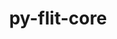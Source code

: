 ---
title: "py-flit-core"
layout: cache
categories: [package, develop-2024-03-03]
meta: {"versions": ["3.9.0"], "compilers": ["apple-clang@=15.0.0", "cce@=15.0.1", "gcc@=11.1.0", "gcc@=11.4.0", "gcc@=12.3.0", "gcc@=7.3.1", "gcc@=7.5.0", "gcc@=9.4.0", "oneapi@=2024.0.0"], "oss": ["amzn2", "rhel8", "ubuntu18.04", "ubuntu20.04", "ubuntu22.04", "ventura"], "platforms": ["darwin", "linux"], "targets": ["aarch64", "neoverse_n1", "neoverse_v1", "neoverse_v2", "ppc64le", "x86_64_v3", "zen4"], "stacks": ["aws-isc", "aws-isc-aarch64", "data-vis-sdk", "developer-tools", "e4s", "e4s-cray-rhel", "e4s-neoverse-v2", "e4s-neoverse_v1", "e4s-oneapi", "e4s-power", "e4s-rocm-external", "ml-darwin-aarch64-mps", "ml-linux-x86_64-cpu", "ml-linux-x86_64-cuda", "ml-linux-x86_64-rocm", "radiuss", "root", "tutorial"], "num_specs": 21, "num_specs_by_stack": {"ml-darwin-aarch64-mps": 2, "root": 21, "aws-isc-aarch64": 2, "aws-isc": 1, "e4s-cray-rhel": 2, "developer-tools": 1, "radiuss": 2, "e4s-power": 1, "data-vis-sdk": 2, "e4s-neoverse_v1": 1, "e4s-neoverse-v2": 1, "e4s": 2, "ml-linux-x86_64-rocm": 2, "ml-linux-x86_64-cuda": 2, "ml-linux-x86_64-cpu": 2, "e4s-rocm-external": 1, "tutorial": 1, "e4s-oneapi": 1}}
spec_details: [{"hash": "34ip24h6xt6owkwqzg7ost5wiyjnik4r", "compiler": "apple-clang@=15.0.0", "versions": ["3.9.0"], "os": "ventura", "platform": "darwin", "target": "aarch64", "variants": ["build_system=python_pip"], "stacks": ["ml-darwin-aarch64-mps", "root"], "size": "-", "tarball": "https://binaries.spack.io/develop-2024-03-03/build_cache/darwin-ventura-aarch64/apple-clang-15.0.0/py-flit-core-3.9.0/darwin-ventura-aarch64-apple-clang-15.0.0-py-flit-core-3.9.0-34ip24h6xt6owkwqzg7ost5wiyjnik4r.spack"}, {"hash": "qcc2k52v2u6eo7vvfshg2q4uj2sxbj65", "compiler": "apple-clang@=15.0.0", "versions": ["3.9.0"], "os": "ventura", "platform": "darwin", "target": "aarch64", "variants": ["build_system=python_pip"], "stacks": ["ml-darwin-aarch64-mps", "root"], "size": "-", "tarball": "https://binaries.spack.io/develop-2024-03-03/build_cache/darwin-ventura-aarch64/apple-clang-15.0.0/py-flit-core-3.9.0/darwin-ventura-aarch64-apple-clang-15.0.0-py-flit-core-3.9.0-qcc2k52v2u6eo7vvfshg2q4uj2sxbj65.spack"}, {"hash": "qiu5qdx4tzvcrdtgwwdgpmivxo4v4gmf", "compiler": "gcc@=7.3.1", "versions": ["3.9.0"], "os": "amzn2", "platform": "linux", "target": "aarch64", "variants": ["build_system=python_pip"], "stacks": ["root", "aws-isc-aarch64"], "size": "-", "tarball": "https://binaries.spack.io/develop-2024-03-03/build_cache/linux-amzn2-aarch64/gcc-7.3.1/py-flit-core-3.9.0/linux-amzn2-aarch64-gcc-7.3.1-py-flit-core-3.9.0-qiu5qdx4tzvcrdtgwwdgpmivxo4v4gmf.spack"}, {"hash": "62xotqgzyulmobfyykmzz4mdsx6gfwp7", "compiler": "gcc@=7.3.1", "versions": ["3.9.0"], "os": "amzn2", "platform": "linux", "target": "neoverse_n1", "variants": ["build_system=python_pip"], "stacks": ["root", "aws-isc-aarch64"], "size": "-", "tarball": "https://binaries.spack.io/develop-2024-03-03/build_cache/linux-amzn2-neoverse_n1/gcc-7.3.1/py-flit-core-3.9.0/linux-amzn2-neoverse_n1-gcc-7.3.1-py-flit-core-3.9.0-62xotqgzyulmobfyykmzz4mdsx6gfwp7.spack"}, {"hash": "csfqk5ufwfwrxuxu6ennldoq42ismr5y", "compiler": "gcc@=7.3.1", "versions": ["3.9.0"], "os": "amzn2", "platform": "linux", "target": "x86_64_v3", "variants": ["build_system=python_pip"], "stacks": ["aws-isc", "root"], "size": "-", "tarball": "https://binaries.spack.io/develop-2024-03-03/build_cache/linux-amzn2-x86_64_v3/gcc-7.3.1/py-flit-core-3.9.0/linux-amzn2-x86_64_v3-gcc-7.3.1-py-flit-core-3.9.0-csfqk5ufwfwrxuxu6ennldoq42ismr5y.spack"}, {"hash": "ntsj5ci3lu7izm47hgjwr2aju34aeyoe", "compiler": "cce@=15.0.1", "versions": ["3.9.0"], "os": "rhel8", "platform": "linux", "target": "zen4", "variants": ["build_system=python_pip"], "stacks": ["root", "e4s-cray-rhel"], "size": "-", "tarball": "https://binaries.spack.io/develop-2024-03-03/build_cache/linux-rhel8-zen4/cce-15.0.1/py-flit-core-3.9.0/linux-rhel8-zen4-cce-15.0.1-py-flit-core-3.9.0-ntsj5ci3lu7izm47hgjwr2aju34aeyoe.spack"}, {"hash": "v52p7qho24kqrwgp4g4tzu4w3anlgih2", "compiler": "cce@=15.0.1", "versions": ["3.9.0"], "os": "rhel8", "platform": "linux", "target": "zen4", "variants": ["build_system=python_pip"], "stacks": ["root", "e4s-cray-rhel"], "size": "-", "tarball": "https://binaries.spack.io/develop-2024-03-03/build_cache/linux-rhel8-zen4/cce-15.0.1/py-flit-core-3.9.0/linux-rhel8-zen4-cce-15.0.1-py-flit-core-3.9.0-v52p7qho24kqrwgp4g4tzu4w3anlgih2.spack"}, {"hash": "lorteqnyb5d3mix7xpf34e7nre2dayie", "compiler": "gcc@=7.5.0", "versions": ["3.9.0"], "os": "ubuntu18.04", "platform": "linux", "target": "x86_64_v3", "variants": ["build_system=python_pip"], "stacks": ["root", "developer-tools"], "size": "-", "tarball": "https://binaries.spack.io/develop-2024-03-03/build_cache/linux-ubuntu18.04-x86_64_v3/gcc-7.5.0/py-flit-core-3.9.0/linux-ubuntu18.04-x86_64_v3-gcc-7.5.0-py-flit-core-3.9.0-lorteqnyb5d3mix7xpf34e7nre2dayie.spack"}, {"hash": "dbjwycba5orhgvp7dspcdopezlg7nfdi", "compiler": "gcc@=7.5.0", "versions": ["3.9.0"], "os": "ubuntu18.04", "platform": "linux", "target": "x86_64_v3", "variants": ["build_system=python_pip"], "stacks": ["root", "radiuss"], "size": "-", "tarball": "https://binaries.spack.io/develop-2024-03-03/build_cache/linux-ubuntu18.04-x86_64_v3/gcc-7.5.0/py-flit-core-3.9.0/linux-ubuntu18.04-x86_64_v3-gcc-7.5.0-py-flit-core-3.9.0-dbjwycba5orhgvp7dspcdopezlg7nfdi.spack"}, {"hash": "usiilldqrjdsvctl3skfj6kua5yrbf5g", "compiler": "gcc@=7.5.0", "versions": ["3.9.0"], "os": "ubuntu18.04", "platform": "linux", "target": "x86_64_v3", "variants": ["build_system=python_pip"], "stacks": ["root", "radiuss"], "size": "-", "tarball": "https://binaries.spack.io/develop-2024-03-03/build_cache/linux-ubuntu18.04-x86_64_v3/gcc-7.5.0/py-flit-core-3.9.0/linux-ubuntu18.04-x86_64_v3-gcc-7.5.0-py-flit-core-3.9.0-usiilldqrjdsvctl3skfj6kua5yrbf5g.spack"}, {"hash": "ecls7iqaj4oj6sgelh4mucsvfxlnkg4x", "compiler": "gcc@=9.4.0", "versions": ["3.9.0"], "os": "ubuntu20.04", "platform": "linux", "target": "ppc64le", "variants": ["build_system=python_pip"], "stacks": ["e4s-power", "root"], "size": "-", "tarball": "https://binaries.spack.io/develop-2024-03-03/build_cache/linux-ubuntu20.04-ppc64le/gcc-9.4.0/py-flit-core-3.9.0/linux-ubuntu20.04-ppc64le-gcc-9.4.0-py-flit-core-3.9.0-ecls7iqaj4oj6sgelh4mucsvfxlnkg4x.spack"}, {"hash": "xrchhijq3a6xdoqsaaiaunokoiww3q7g", "compiler": "gcc@=11.1.0", "versions": ["3.9.0"], "os": "ubuntu20.04", "platform": "linux", "target": "x86_64_v3", "variants": ["build_system=python_pip"], "stacks": ["root", "data-vis-sdk"], "size": "-", "tarball": "https://binaries.spack.io/develop-2024-03-03/build_cache/linux-ubuntu20.04-x86_64_v3/gcc-11.1.0/py-flit-core-3.9.0/linux-ubuntu20.04-x86_64_v3-gcc-11.1.0-py-flit-core-3.9.0-xrchhijq3a6xdoqsaaiaunokoiww3q7g.spack"}, {"hash": "xjvqltmkxkch6rxtvcrearq4kkn73o6f", "compiler": "gcc@=11.1.0", "versions": ["3.9.0"], "os": "ubuntu20.04", "platform": "linux", "target": "x86_64_v3", "variants": ["build_system=python_pip"], "stacks": ["root", "data-vis-sdk"], "size": "-", "tarball": "https://binaries.spack.io/develop-2024-03-03/build_cache/linux-ubuntu20.04-x86_64_v3/gcc-11.1.0/py-flit-core-3.9.0/linux-ubuntu20.04-x86_64_v3-gcc-11.1.0-py-flit-core-3.9.0-xjvqltmkxkch6rxtvcrearq4kkn73o6f.spack"}, {"hash": "4tby4m2pncud7su4quovwdcqtu53gshs", "compiler": "gcc@=11.4.0", "versions": ["3.9.0"], "os": "ubuntu22.04", "platform": "linux", "target": "neoverse_v1", "variants": ["build_system=python_pip"], "stacks": ["root", "e4s-neoverse_v1"], "size": "-", "tarball": "https://binaries.spack.io/develop-2024-03-03/build_cache/linux-ubuntu22.04-neoverse_v1/gcc-11.4.0/py-flit-core-3.9.0/linux-ubuntu22.04-neoverse_v1-gcc-11.4.0-py-flit-core-3.9.0-4tby4m2pncud7su4quovwdcqtu53gshs.spack"}, {"hash": "ltx6qkscnltdnxt3yqppmivoqx7akuys", "compiler": "gcc@=11.4.0", "versions": ["3.9.0"], "os": "ubuntu22.04", "platform": "linux", "target": "neoverse_v2", "variants": ["build_system=python_pip"], "stacks": ["root", "e4s-neoverse-v2"], "size": "-", "tarball": "https://binaries.spack.io/develop-2024-03-03/build_cache/linux-ubuntu22.04-neoverse_v2/gcc-11.4.0/py-flit-core-3.9.0/linux-ubuntu22.04-neoverse_v2-gcc-11.4.0-py-flit-core-3.9.0-ltx6qkscnltdnxt3yqppmivoqx7akuys.spack"}, {"hash": "rfon4czyxtrhb3ady6wbi6gigbd67hgx", "compiler": "gcc@=11.4.0", "versions": ["3.9.0"], "os": "ubuntu22.04", "platform": "linux", "target": "x86_64_v3", "variants": ["build_system=python_pip"], "stacks": ["root", "e4s"], "size": "-", "tarball": "https://binaries.spack.io/develop-2024-03-03/build_cache/linux-ubuntu22.04-x86_64_v3/gcc-11.4.0/py-flit-core-3.9.0/linux-ubuntu22.04-x86_64_v3-gcc-11.4.0-py-flit-core-3.9.0-rfon4czyxtrhb3ady6wbi6gigbd67hgx.spack"}, {"hash": "zawzv5a4nqfmgdvknz77qwaufg5buamd", "compiler": "gcc@=11.4.0", "versions": ["3.9.0"], "os": "ubuntu22.04", "platform": "linux", "target": "x86_64_v3", "variants": ["build_system=python_pip"], "stacks": ["ml-linux-x86_64-rocm", "ml-linux-x86_64-cuda", "root", "ml-linux-x86_64-cpu", "e4s-rocm-external"], "size": "-", "tarball": "https://binaries.spack.io/develop-2024-03-03/build_cache/linux-ubuntu22.04-x86_64_v3/gcc-11.4.0/py-flit-core-3.9.0/linux-ubuntu22.04-x86_64_v3-gcc-11.4.0-py-flit-core-3.9.0-zawzv5a4nqfmgdvknz77qwaufg5buamd.spack"}, {"hash": "finwvm66w47wtfenro7skeqtpmoovlpk", "compiler": "gcc@=11.4.0", "versions": ["3.9.0"], "os": "ubuntu22.04", "platform": "linux", "target": "x86_64_v3", "variants": ["build_system=python_pip"], "stacks": ["root", "e4s"], "size": "-", "tarball": "https://binaries.spack.io/develop-2024-03-03/build_cache/linux-ubuntu22.04-x86_64_v3/gcc-11.4.0/py-flit-core-3.9.0/linux-ubuntu22.04-x86_64_v3-gcc-11.4.0-py-flit-core-3.9.0-finwvm66w47wtfenro7skeqtpmoovlpk.spack"}, {"hash": "nhrpxz6vwf3dixbxd4rmei7stkhnokqn", "compiler": "gcc@=11.4.0", "versions": ["3.9.0"], "os": "ubuntu22.04", "platform": "linux", "target": "x86_64_v3", "variants": ["build_system=python_pip"], "stacks": ["ml-linux-x86_64-cpu", "root", "ml-linux-x86_64-rocm", "ml-linux-x86_64-cuda"], "size": "-", "tarball": "https://binaries.spack.io/develop-2024-03-03/build_cache/linux-ubuntu22.04-x86_64_v3/gcc-11.4.0/py-flit-core-3.9.0/linux-ubuntu22.04-x86_64_v3-gcc-11.4.0-py-flit-core-3.9.0-nhrpxz6vwf3dixbxd4rmei7stkhnokqn.spack"}, {"hash": "bntjtnvzrywhcml3plbhiaaiju6bh7qr", "compiler": "gcc@=12.3.0", "versions": ["3.9.0"], "os": "ubuntu22.04", "platform": "linux", "target": "x86_64_v3", "variants": ["build_system=python_pip"], "stacks": ["root", "tutorial"], "size": "-", "tarball": "https://binaries.spack.io/develop-2024-03-03/build_cache/linux-ubuntu22.04-x86_64_v3/gcc-12.3.0/py-flit-core-3.9.0/linux-ubuntu22.04-x86_64_v3-gcc-12.3.0-py-flit-core-3.9.0-bntjtnvzrywhcml3plbhiaaiju6bh7qr.spack"}, {"hash": "l3iy67rcggcgle3dlkkmv7oai3nkfg6f", "compiler": "oneapi@=2024.0.0", "versions": ["3.9.0"], "os": "ubuntu22.04", "platform": "linux", "target": "x86_64_v3", "variants": ["build_system=python_pip"], "stacks": ["e4s-oneapi", "root"], "size": "-", "tarball": "https://binaries.spack.io/develop-2024-03-03/build_cache/linux-ubuntu22.04-x86_64_v3/oneapi-2024.0.0/py-flit-core-3.9.0/linux-ubuntu22.04-x86_64_v3-oneapi-2024.0.0-py-flit-core-3.9.0-l3iy67rcggcgle3dlkkmv7oai3nkfg6f.spack"}]
---